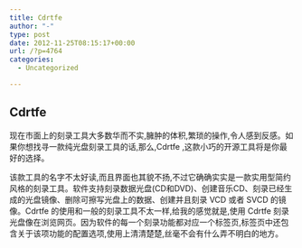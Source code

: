 ```yaml
---
title: Cdrtfe
author: "-"
type: post
date: 2012-11-25T08:15:17+00:00
url: /?p=4764
categories:
  - Uncategorized

---
```

## Cdrtfe
现在市面上的刻录工具大多数华而不实,臃肿的体积,繁琐的操作,令人感到反感。如果你想找寻一款纯光盘刻录工具的话,那么,Cdrtfe ,这款小巧的开源工具将是你最好的选择。

该款工具的名字不太好读,而且界面也其貌不扬,不过它确确实实是一款实用型简约风格的刻录工具。软件支持刻录数据光盘(CD和DVD)、创建音乐CD、刻录已经生成的光盘镜像、删除可擦写光盘上的数据、创建并且刻录 VCD 或者 SVCD 的镜像。Cdrtfe 的使用和一般的刻录工具不太一样,给我的感觉就是,使用 Cdrtfe 刻录光盘像在浏览网页。因为软件的每一个刻录功能都对应一个标签页,标签页中还包含关于该项功能的配置选项,使用上清清楚楚,丝毫不会有什么弄不明白的地方。